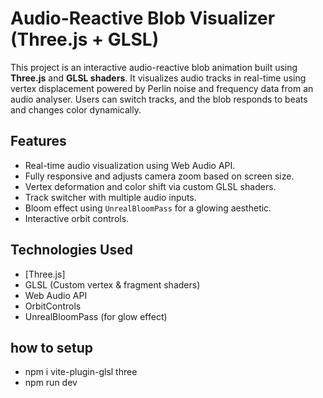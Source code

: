 # Audio-Reactive Blob Visualizer (Three.js + GLSL)

This project is an interactive audio-reactive blob animation built using **Three.js** and **GLSL shaders**. It visualizes audio tracks in real-time using vertex displacement powered by Perlin noise and frequency data from an audio analyser. Users can switch tracks, and the blob responds to beats and changes color dynamically.

## Features

- Real-time audio visualization using Web Audio API.
- Fully responsive and adjusts camera zoom based on screen size.
- Vertex deformation and color shift via custom GLSL shaders.
- Track switcher with multiple audio inputs.
- Bloom effect using `UnrealBloomPass` for a glowing aesthetic.
- Interactive orbit controls.

## Technologies Used

- [Three.js]
- GLSL (Custom vertex & fragment shaders)
- Web Audio API
- OrbitControls
- UnrealBloomPass (for glow effect)

## how to setup
- npm i vite-plugin-glsl three 
- npm run dev